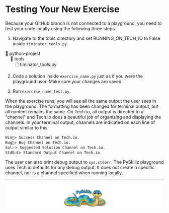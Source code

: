 # Testing Your New Exercise

Because your GitHub branch is not connected to a playground, you need to test your code locally using the following three steps.

1. Navigate to the tools directory and set RUNNING_ON_TECH_IO to False inside `timinator_tools.py`.

📂 python-project<BR>
&nbsp;&nbsp;&nbsp;&nbsp;📂 tools<BR>
&nbsp;&nbsp;&nbsp;&nbsp;&nbsp;&nbsp;&nbsp;&nbsp;🗋 timinator_tools.py<BR>

2. Code a solution inside `exercise_name.py` just as if you were the playground user. Make sure your changes are saved.

3. Run `exercise_name_test.py`.

When the exercise runs, you will see all the same output the user sees in the playground. The formatting has been changed for terminal output, but all content remains the same. On Tech.io, all output is directed to a "channel" and Tech.io does a beautiful job of organizing and displaying the channels. In your terminal output, channels are indicated on each line of output similar to this:

```text
Win🎉> Success Channel on Tech.io.
Bug🐞> Bug Channel on Tech.io.
Sol✅> Suggested Solution Channel on Tech.io.
StdOut> Standard Output Channel on Tech.io
```

The user can also print debug output to `sys.stderr`. The PySkillz playground uses Tech.io defaults for any debug output. It does not create a specific channel, nor is a channel specified when running locally.


************

[![Skillz Catalog](../../graphics/PySkillzFooter.png)](skillz-catalog)
